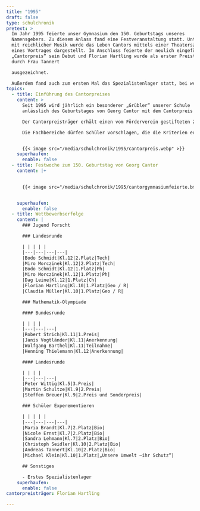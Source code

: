 ```yaml
---
title: "1995"
draft: false
type: schulchronik
pretext: >
  Im Jahr 1995 feierte unser Gymnasium den 150. Geburtstags unseres
  Namensgebers. Zu diesem Anlass fand eine Festveranstaltung statt. Untermalt
  mit reichlicher Musik wurde das Leben Cantors mittels einer Theaterszene und
  eines Vortrages dargestellt. Im Anschluss feierte der neulich eingeführte
  „Cantorpreis“ sein Debut und Florian Hartling wurde als erster Preisträger
  durch Frau Tannert

  ausgezeichnet.

  Außerdem fand auch zum ersten Mal das Spezialistenlager statt, bei welchem Cantorianer eine Woche lang intensiv auf die Landesrunde der Matheolympiade vorbereitet werden.
topics:
  - title: Einführung des Cantorpreises
    content: >
      Seit 1995 wird jährlich ein besonderer „Grübler“ unserer Schule
      anlässlich des Geburtstages von Georg Cantor mit dem Cantorpreis geehrt.

      Der Cantorpreisträger erhält einen vom Förderverein gestifteten Zinnbecher mit Motiven der Stadt Halle und 150 € Preisgeld, gesponsert von der Sparkasse.

      Die Fachbereiche dürfen Schüler vorschlagen, die die Kriterien erfüllen. Sie sollten sehr gute schulische Leistungen erbringen, besonders auf mathematisch- naturwissenschaftlichem Gebiet. Weiterhin sind vielseitiges außerschulisches Engagement und Erfolge bei Schülerwettbewerben wünschenswert. Der Vorstand des Schulfördervereins trifft dann die Entscheidung.


      {{< image src="/media/schulchronik/1995/cantorpreis.webp" >}}
    superhaufen:
      enable: false
  - title: Festwoche zum 150. Geburtstag von Georg Cantor
    content: |+
      

      {{< image src="/media/schulchronik/1995/cantorgymnasiumfeierte.bmp" >}}


    superhaufen:
      enable: false
  - title: Wettbewerbserfolge
    content: |
      ### Jugend Forscht

      ### Landesrunde

      | | | | |
      |---|---|---|---|
      |Bodo Schmidt|Kl.12|2.Platz|Tech|
      |Miro Morczinek|Kl.12|2.Platz|Tech|
      |Bodo Schmidt|Kl.12|1.Platz|Ph|
      |Miro Morczinek|Kl.12|1.Platz|Ph|
      |Dag Leine|Kl.12|1.Platz|Ch|
      |Florian Hartling|Kl.10|1.Platz|Geo / R|
      |Claudia Müller|Kl.10|1.Platz|Geo / R|

      ### Mathematik-Olympiade

      #### Bundesrunde

      | | | |
      |---|---|---|
      |Robert Strich|Kl.11|1.Preis|
      |Janis Vogtländer|Kl.11|Anerkennung|
      |Wolfgang Barthel|Kl.11|Teilnahme|
      |Henning Thielemann|Kl.12|Anerkennung|

      #### Landesrunde

      | | | |
      |---|---|---|
      |Peter Wittig|Kl.5|3.Preis|
      |Martin Schultze|Kl.9|2.Preis|
      |Steffen Breuer|Kl.9|2.Preis und Sonderpreis|

      ### Schüler Experementieren

      | | | | |
      |---|---|---|---|
      |Maria Brandt|Kl.7|2.Platz|Bio|
      |Nicole Ernst|Kl.7|2.Platz|Bio|
      |Sandra Lehmann|Kl.7|2.Platz|Bio|
      |Christoph Seidler|Kl.10|2.Platz|Bio|
      |Andreas Tannert|Kl.10|2.Platz|Bio|
      |Michael Klein|Kl.10|1.Platz|„Unsere Umwelt –ihr Schutz“|

      ## Sonstiges

      - Erstes Spezialistenlager
    superhaufen:
      enable: false
cantorpreisträger: Florian Hartling

---
```

